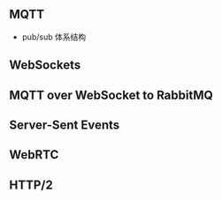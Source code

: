 ## MQTT

- pub/sub 体系结构

## WebSockets

## MQTT over WebSocket to RabbitMQ

## Server-Sent Events

## WebRTC

## HTTP/2
